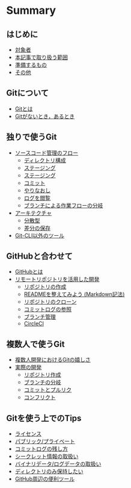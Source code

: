 # Summary

## はじめに

* [対象者](README.md#対象者)
* [本記事で取り扱う範囲](README.md#本記事で取り扱う範囲)
* [準備するもの](README.md#準備するもの)
* [その他](README.md#その他)

## Gitについて

* [Gitとは](./docs/chap1.md#Gitとは)
* [Gitがないとき，あるとき](./docs/chap1.md#Gitがないとき，あるとき)

## 独りで使うGit

* [ソースコード管理のフロー](./docs/chap2.md#ソースコード管理のフロー)
  * [ディレクトリ構成](./docs/chap2.md#ディレクトリ構成)
  * [ステージング](./docs/chap2.md#ステージング)
  * [ステージング](./docs/chap2.md#ステージング)
  * [コミット](./docs/chap2.md#コミット)
  * [やりなおし](./docs/chap2.md#やりなおし)
  * [ログを閲覧](./docs/chap2.md#ログを閲覧)
  * [ブランチによる作業フローの分岐](./docs/chap2.md#ブランチによる作業フローの分岐)
* [アーキテクチャ](./docs/chap2.md#アーキテクチャ)
  * [分散型](./docs/chap2.md#分散型)
  * [差分の保存](./docs/chap2.md#差分の保存)
* [Git-CLI以外のツール](./docs/chap2.md#Git-CLI以外のツール)

## GitHubと合わせて

* [GitHubとは]()
* [リモートリポジトリを活用した開発]()
  * [リポジトリの作成]()
  * [READMEを整えてみよう (Markdown記法)]()
  * [リポジトリのクローン]()
  * [コミットログの参照]()
  * [ブランチ管理]()
  * [CircleCI]()

## 複数人で使うGit

* [複数人開発におけるGitの嬉しさ]()
* [実際の開発]()
  * [リポジトリ作成]()
  * [ブランチの分岐]()
  * [コミットとプルリク]()
  * [コンフリクト]()

## Gitを使う上でのTips

* [ライセンス]()
* [パブリック/プライベート]()
* [コミットログの残し方]()
* [シークレット情報の取扱い]()
* [バイナリデータ/ログデータの取扱い]()
* [ディレクトリのみ保持したい]()
* [GitHub周辺の便利ツール]()
